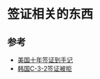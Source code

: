 # 签证相关的东西


## 参考
- [美国十年签证到手记](https://luolei.org/we-got-usa-visa/)
- [韩国C-3-2签证被拒](https://luolei.org/korean-seoul-travel-fail/)
